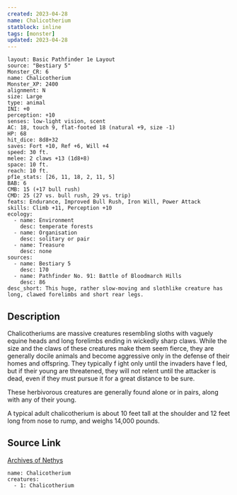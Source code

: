```yaml
---
created: 2023-04-28
name: Chalicotherium
statblock: inline
tags: [monster]
updated: 2023-04-28
---
```

```statblock
layout: Basic Pathfinder 1e Layout
source: "Bestiary 5"
Monster_CR: 6
name: Chalicotherium
Monster_XP: 2400
alignment: N
size: Large
type: animal
INI: +0
perception: +10
senses: low-light vision, scent
AC: 18, touch 9, flat-footed 18 (natural +9, size -1)
HP: 68
hit_dice: 8d8+32
saves: Fort +10, Ref +6, Will +4
speed: 30 ft.
melee: 2 claws +13 (1d8+8)
space: 10 ft.
reach: 10 ft.
pf1e_stats: [26, 11, 18, 2, 11, 5]
BAB: 6
CMB: 15 (+17 bull rush)
CMD: 25 (27 vs. bull rush, 29 vs. trip)
feats: Endurance, Improved Bull Rush, Iron Will, Power Attack
skills: Climb +11, Perception +10
ecology:
  - name: Environment
    desc: temperate forests
  - name: Organisation
    desc: solitary or pair
  - name: Treasure
    desc: none
sources:
  - name: Bestiary 5
    desc: 170
  - name: Pathfinder No. 91: Battle of Bloodmarch Hills
    desc: 86
desc_short: This huge, rather slow-moving and slothlike creature has long, clawed forelimbs and short rear legs.
```
## Description
Chalicotheriums are massive creatures resembling sloths with vaguely equine heads and long forelimbs ending in wickedly sharp claws. While the size and the claws of these creatures make them seem fierce, they are generally docile animals and become aggressive only in the defense of their homes and offspring. They typically f ight only until the invaders have f led, but if their young are threatened, they will not relent until the attacker is dead, even if they must pursue it for a great distance to be sure.

 These herbivorous creatures are generally found alone or in pairs, along with any of their young.

 A typical adult chalicotherium is about 10 feet tall at the shoulder and 12 feet long from nose to rump, and weighs 14,000 pounds.
## Source Link
[Archives of Nethys](https://aonprd.com/MonsterDisplay.aspx?ItemName=Chalicotherium)
```encounter-table
name: Chalicotherium
creatures:
  - 1: Chalicotherium
```
